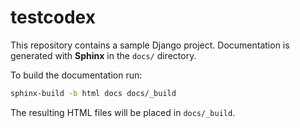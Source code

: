# testcodex

This repository contains a sample Django project. Documentation is generated with **Sphinx** in the `docs/` directory.

To build the documentation run:

```bash
sphinx-build -b html docs docs/_build
```

The resulting HTML files will be placed in `docs/_build`.
